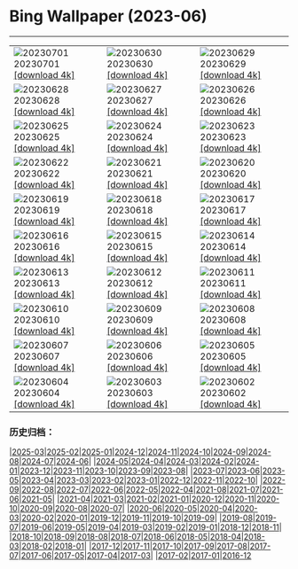# Bing Wallpaper (2023-06)
**************

<table><tr><td><img class="wallpaper" src="https://www.bing.com/th?id=OHR.ClamBears_EN-US1283973201_1920x1080.jpg" alt="20230701"> 20230701 <a class="wallpaper_link" href="https://www.bing.com/th?id=OHR.ClamBears_EN-US1283973201_UHD.jpg">[download 4k]</a></td><td><img class="wallpaper" src="https://www.bing.com/th?id=OHR.BanyakIslands_EN-US2426505225_1920x1080.jpg" alt="20230630"> 20230630 <a class="wallpaper_link" href="https://www.bing.com/th?id=OHR.BanyakIslands_EN-US2426505225_UHD.jpg">[download 4k]</a></td><td><img class="wallpaper" src="https://www.bing.com/th?id=OHR.PrideIceland_EN-US2263138010_1920x1080.jpg" alt="20230629"> 20230629 <a class="wallpaper_link" href="https://www.bing.com/th?id=OHR.PrideIceland_EN-US2263138010_UHD.jpg">[download 4k]</a></td></tr><tr><td><img class="wallpaper" src="https://www.bing.com/th?id=OHR.SedonaSunset_EN-US2192383635_1920x1080.jpg" alt="20230628"> 20230628 <a class="wallpaper_link" href="https://www.bing.com/th?id=OHR.SedonaSunset_EN-US2192383635_UHD.jpg">[download 4k]</a></td><td><img class="wallpaper" src="https://www.bing.com/th?id=OHR.VillandryGarden_EN-US2096198100_1920x1080.jpg" alt="20230627"> 20230627 <a class="wallpaper_link" href="https://www.bing.com/th?id=OHR.VillandryGarden_EN-US2096198100_UHD.jpg">[download 4k]</a></td><td><img class="wallpaper" src="https://www.bing.com/th?id=OHR.PetraTreasury_EN-US1981994011_1920x1080.jpg" alt="20230626"> 20230626 <a class="wallpaper_link" href="https://www.bing.com/th?id=OHR.PetraTreasury_EN-US1981994011_UHD.jpg">[download 4k]</a></td></tr><tr><td><img class="wallpaper" src="https://www.bing.com/th?id=OHR.NhaTrang_EN-US1821500559_1920x1080.jpg" alt="20230625"> 20230625 <a class="wallpaper_link" href="https://www.bing.com/th?id=OHR.NhaTrang_EN-US1821500559_UHD.jpg">[download 4k]</a></td><td><img class="wallpaper" src="https://www.bing.com/th?id=OHR.PollinatorMonarch_EN-US1506878789_1920x1080.jpg" alt="20230624"> 20230624 <a class="wallpaper_link" href="https://www.bing.com/th?id=OHR.PollinatorMonarch_EN-US1506878789_UHD.jpg">[download 4k]</a></td><td><img class="wallpaper" src="https://www.bing.com/th?id=OHR.PeruAmazon_EN-US1428483038_1920x1080.jpg" alt="20230623"> 20230623 <a class="wallpaper_link" href="https://www.bing.com/th?id=OHR.PeruAmazon_EN-US1428483038_UHD.jpg">[download 4k]</a></td></tr><tr><td><img class="wallpaper" src="https://www.bing.com/th?id=OHR.StonehengeSalisbury_EN-US1337618356_1920x1080.jpg" alt="20230622"> 20230622 <a class="wallpaper_link" href="https://www.bing.com/th?id=OHR.StonehengeSalisbury_EN-US1337618356_UHD.jpg">[download 4k]</a></td><td><img class="wallpaper" src="https://www.bing.com/th?id=OHR.EagleTree_EN-US8588984234_1920x1080.jpg" alt="20230621"> 20230621 <a class="wallpaper_link" href="https://www.bing.com/th?id=OHR.EagleTree_EN-US8588984234_UHD.jpg">[download 4k]</a></td><td><img class="wallpaper" src="https://www.bing.com/th?id=OHR.SanFranHall_EN-US0993956473_1920x1080.jpg" alt="20230620"> 20230620 <a class="wallpaper_link" href="https://www.bing.com/th?id=OHR.SanFranHall_EN-US0993956473_UHD.jpg">[download 4k]</a></td></tr><tr><td><img class="wallpaper" src="https://www.bing.com/th?id=OHR.TernFather_EN-US0899570111_1920x1080.jpg" alt="20230619"> 20230619 <a class="wallpaper_link" href="https://www.bing.com/th?id=OHR.TernFather_EN-US0899570111_UHD.jpg">[download 4k]</a></td><td><img class="wallpaper" src="https://www.bing.com/th?id=OHR.SurfSanDiego_EN-US0761983664_1920x1080.jpg" alt="20230618"> 20230618 <a class="wallpaper_link" href="https://www.bing.com/th?id=OHR.SurfSanDiego_EN-US0761983664_UHD.jpg">[download 4k]</a></td><td><img class="wallpaper" src="https://www.bing.com/th?id=OHR.HawksbillTurtle_EN-US0640232978_1920x1080.jpg" alt="20230617"> 20230617 <a class="wallpaper_link" href="https://www.bing.com/th?id=OHR.HawksbillTurtle_EN-US0640232978_UHD.jpg">[download 4k]</a></td></tr><tr><td><img class="wallpaper" src="https://www.bing.com/th?id=OHR.SmokyFireflies_EN-US8809086301_1920x1080.jpg" alt="20230616"> 20230616 <a class="wallpaper_link" href="https://www.bing.com/th?id=OHR.SmokyFireflies_EN-US8809086301_UHD.jpg">[download 4k]</a></td><td><img class="wallpaper" src="https://www.bing.com/th?id=OHR.FlagDayCapitol_EN-US8751000302_1920x1080.jpg" alt="20230615"> 20230615 <a class="wallpaper_link" href="https://www.bing.com/th?id=OHR.FlagDayCapitol_EN-US8751000302_UHD.jpg">[download 4k]</a></td><td><img class="wallpaper" src="https://www.bing.com/th?id=OHR.OkefenokeeSwamp_EN-US8688169198_1920x1080.jpg" alt="20230614"> 20230614 <a class="wallpaper_link" href="https://www.bing.com/th?id=OHR.OkefenokeeSwamp_EN-US8688169198_UHD.jpg">[download 4k]</a></td></tr><tr><td><img class="wallpaper" src="https://www.bing.com/th?id=OHR.BigBendAnniv_EN-US8613000977_1920x1080.jpg" alt="20230613"> 20230613 <a class="wallpaper_link" href="https://www.bing.com/th?id=OHR.BigBendAnniv_EN-US8613000977_UHD.jpg">[download 4k]</a></td><td><img class="wallpaper" src="https://www.bing.com/th?id=OHR.GoliathHeron_EN-US5151186674_1920x1080.jpg" alt="20230612"> 20230612 <a class="wallpaper_link" href="https://www.bing.com/th?id=OHR.GoliathHeron_EN-US5151186674_UHD.jpg">[download 4k]</a></td><td><img class="wallpaper" src="https://www.bing.com/th?id=OHR.PortugalDay_EN-US8470533567_1920x1080.jpg" alt="20230611"> 20230611 <a class="wallpaper_link" href="https://www.bing.com/th?id=OHR.PortugalDay_EN-US8470533567_UHD.jpg">[download 4k]</a></td></tr><tr><td><img class="wallpaper" src="https://www.bing.com/th?id=OHR.BalloonsTurkey_EN-US8385517143_1920x1080.jpg" alt="20230610"> 20230610 <a class="wallpaper_link" href="https://www.bing.com/th?id=OHR.BalloonsTurkey_EN-US8385517143_UHD.jpg">[download 4k]</a></td><td><img class="wallpaper" src="https://www.bing.com/th?id=OHR.PlayfulHumpback_EN-US8290961519_1920x1080.jpg" alt="20230609"> 20230609 <a class="wallpaper_link" href="https://www.bing.com/th?id=OHR.PlayfulHumpback_EN-US8290961519_UHD.jpg">[download 4k]</a></td><td><img class="wallpaper" src="https://www.bing.com/th?id=OHR.ChacoCulture_EN-US8179442556_1920x1080.jpg" alt="20230608"> 20230608 <a class="wallpaper_link" href="https://www.bing.com/th?id=OHR.ChacoCulture_EN-US8179442556_UHD.jpg">[download 4k]</a></td></tr><tr><td><img class="wallpaper" src="https://www.bing.com/th?id=OHR.CliffsEtretat_EN-US8125687089_1920x1080.jpg" alt="20230607"> 20230607 <a class="wallpaper_link" href="https://www.bing.com/th?id=OHR.CliffsEtretat_EN-US8125687089_UHD.jpg">[download 4k]</a></td><td><img class="wallpaper" src="https://www.bing.com/th?id=OHR.PlasticParrotfish_EN-US8059787303_1920x1080.jpg" alt="20230606"> 20230606 <a class="wallpaper_link" href="https://www.bing.com/th?id=OHR.PlasticParrotfish_EN-US8059787303_UHD.jpg">[download 4k]</a></td><td><img class="wallpaper" src="https://www.bing.com/th?id=OHR.MauiBeach_EN-US7999098369_1920x1080.jpg" alt="20230605"> 20230605 <a class="wallpaper_link" href="https://www.bing.com/th?id=OHR.MauiBeach_EN-US7999098369_UHD.jpg">[download 4k]</a></td></tr><tr><td><img class="wallpaper" src="https://www.bing.com/th?id=OHR.SouthKaibabTrail_EN-US7932080032_1920x1080.jpg" alt="20230604"> 20230604 <a class="wallpaper_link" href="https://www.bing.com/th?id=OHR.SouthKaibabTrail_EN-US7932080032_UHD.jpg">[download 4k]</a></td><td><img class="wallpaper" src="https://www.bing.com/th?id=OHR.GemsbokNamibia_EN-US7844189674_1920x1080.jpg" alt="20230603"> 20230603 <a class="wallpaper_link" href="https://www.bing.com/th?id=OHR.GemsbokNamibia_EN-US7844189674_UHD.jpg">[download 4k]</a></td><td><img class="wallpaper" src="https://www.bing.com/th?id=OHR.ReefAwareness_EN-US4807167780_1920x1080.jpg" alt="20230602"> 20230602 <a class="wallpaper_link" href="https://www.bing.com/th?id=OHR.ReefAwareness_EN-US4807167780_UHD.jpg">[download 4k]</a></td></tr></table>

### 历史归档：

|[2025-03](/../2025-03/2025-03.md)|[2025-02](/../2025-02/2025-02.md)|[2025-01](/../2025-01/2025-01.md)|[2024-12](/../2024-12/2024-12.md)|[2024-11](/../2024-11/2024-11.md)|[2024-10](/../2024-10/2024-10.md)|[2024-09](/../2024-09/2024-09.md)|[2024-08](/../2024-08/2024-08.md)|[2024-07](/../2024-07/2024-07.md)|[2024-06](/../2024-06/2024-06.md)|
|[2024-05](/../2024-05/2024-05.md)|[2024-04](/../2024-04/2024-04.md)|[2024-03](/../2024-03/2024-03.md)|[2024-02](/../2024-02/2024-02.md)|[2024-01](/../2024-01/2024-01.md)|[2023-12](/../2023-12/2023-12.md)|[2023-11](/../2023-11/2023-11.md)|[2023-10](/../2023-10/2023-10.md)|[2023-09](/../2023-09/2023-09.md)|[2023-08](/../2023-08/2023-08.md)|
|[2023-07](/../2023-07/2023-07.md)|[2023-06](/2023-06.md)|[2023-05](/../2023-05/2023-05.md)|[2023-04](/../2023-04/2023-04.md)|[2023-03](/../2023-03/2023-03.md)|[2023-02](/../2023-02/2023-02.md)|[2023-01](/../2023-01/2023-01.md)|[2022-12](/../2022-12/2022-12.md)|[2022-11](/../2022-11/2022-11.md)|[2022-10](/../2022-10/2022-10.md)|
|[2022-09](/../2022-09/2022-09.md)|[2022-08](/../2022-08/2022-08.md)|[2022-07](/../2022-07/2022-07.md)|[2022-06](/../2022-06/2022-06.md)|[2022-05](/../2022-05/2022-05.md)|[2022-04](/../2022-04/2022-04.md)|[2021-08](/../2021-08/2021-08.md)|[2021-07](/../2021-07/2021-07.md)|[2021-06](/../2021-06/2021-06.md)|[2021-05](/../2021-05/2021-05.md)|
|[2021-04](/../2021-04/2021-04.md)|[2021-03](/../2021-03/2021-03.md)|[2021-02](/../2021-02/2021-02.md)|[2021-01](/../2021-01/2021-01.md)|[2020-12](/../2020-12/2020-12.md)|[2020-11](/../2020-11/2020-11.md)|[2020-10](/../2020-10/2020-10.md)|[2020-09](/../2020-09/2020-09.md)|[2020-08](/../2020-08/2020-08.md)|[2020-07](/../2020-07/2020-07.md)|
|[2020-06](/../2020-06/2020-06.md)|[2020-05](/../2020-05/2020-05.md)|[2020-04](/../2020-04/2020-04.md)|[2020-03](/../2020-03/2020-03.md)|[2020-02](/../2020-02/2020-02.md)|[2020-01](/../2020-01/2020-01.md)|[2019-12](/../2019-12/2019-12.md)|[2019-11](/../2019-11/2019-11.md)|[2019-10](/../2019-10/2019-10.md)|[2019-09](/../2019-09/2019-09.md)|
|[2019-08](/../2019-08/2019-08.md)|[2019-07](/../2019-07/2019-07.md)|[2019-06](/../2019-06/2019-06.md)|[2019-05](/../2019-05/2019-05.md)|[2019-04](/../2019-04/2019-04.md)|[2019-03](/../2019-03/2019-03.md)|[2019-02](/../2019-02/2019-02.md)|[2019-01](/../2019-01/2019-01.md)|[2018-12](/../2018-12/2018-12.md)|[2018-11](/../2018-11/2018-11.md)|
|[2018-10](/../2018-10/2018-10.md)|[2018-09](/../2018-09/2018-09.md)|[2018-08](/../2018-08/2018-08.md)|[2018-07](/../2018-07/2018-07.md)|[2018-06](/../2018-06/2018-06.md)|[2018-05](/../2018-05/2018-05.md)|[2018-04](/../2018-04/2018-04.md)|[2018-03](/../2018-03/2018-03.md)|[2018-02](/../2018-02/2018-02.md)|[2018-01](/../2018-01/2018-01.md)|
|[2017-12](/../2017-12/2017-12.md)|[2017-11](/../2017-11/2017-11.md)|[2017-10](/../2017-10/2017-10.md)|[2017-09](/../2017-09/2017-09.md)|[2017-08](/../2017-08/2017-08.md)|[2017-07](/../2017-07/2017-07.md)|[2017-06](/../2017-06/2017-06.md)|[2017-05](/../2017-05/2017-05.md)|[2017-04](/../2017-04/2017-04.md)|[2017-03](/../2017-03/2017-03.md)|
|[2017-02](/../2017-02/2017-02.md)|[2017-01](/../2017-01/2017-01.md)|[2016-12](/../2016-12/2016-12.md)